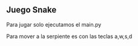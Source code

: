 ## Juego Snake

Para jugar solo ejecutamos el main.py 

Para mover a la serpiente es con las teclas a,w,s,d
